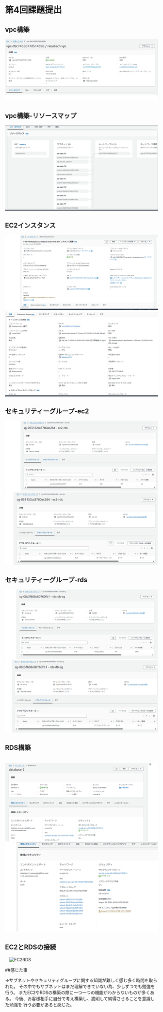 # 第4回課題提出

## vpc構築

![vpc](Evidence04/01.png)

## vpc構築-リソースマップ

![vpc-map](Evidence04/02.png)

## EC2インスタンス

 ![instance-01](Evidence04/03.png)
 ![instance-02](Evidence04/04.png)
 
## セキュリティーグループ-ec2

![ec2-sg-01](Evidence04/05.png)
![ec2-sg-02](Evidence04/06.png)

## セキュリティーグループ-rds
![rds-sg-01](Evidence04/07.png)
![rds-sg-02](Evidence04/08.png)

## RDS構築

　![rdb-01](Evidence04/09.png)
　![rdb-02](Evidence04/10.png)

## EC2とRDSの接続

　![EC2RDS](Evidenc04/11.png)

##感じた事

→サブネットやセキュリティグループに関する知識が難しく感じ多く時間を取られた。
 その中でもサブネットはまだ理解できていない為、少しずつでも勉強を行う。
 またEC2やRDSの構築の際に一つ一つの機能がわからないものが多くある。
 今後、お客様相手に自分で考え構築し、説明して納得させることを意識した勉強を
 行う必要があると感じた。